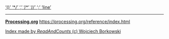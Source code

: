 [ ‘()’ ](https://processing.org/reference/parentheses.html)	[ ‘*/’ ](https://processing.org/reference/multilinecomment.html)	[ ‘,’ ](https://processing.org/reference/comma.html)	[ ‘/*’ ](https://processing.org/reference/multilinecomment.html)	[ ‘//’ ](https://processing.org/reference/comment.html)	[ ‘;’ ](https://processing.org/reference/semicolon.html)	[ ‘line’ ](https://processing.org/reference/line_.html)	


----
[__Processing.org__](http://Processing.org/) <https://processing.org/reference/index.html>


[Index made by _ReadAndCounts_ (c) Wojciech Borkowski](https://github.com/borkowsk/bookProcessingEN/tree/main/33_extensions/readandcounts)

